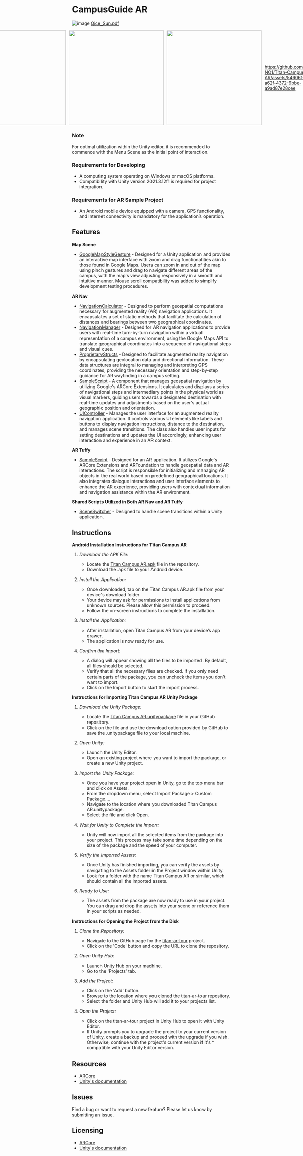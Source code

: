 # CampusGuide AR
![image](https://github.com/HRB-NO1/Titan-Campus-AR/assets/54606160/666f1a97-3d5c-4681-a2b3-ae83225d1253)
[Qice_Sun.pdf](https://github.com/HRB-NO1/Titan-Campus-AR/files/15336720/Qice_Sun.pdf)


<div style="display: flex; flex-direction: row; align-items: center; justify-content: center;">
  <img src="Resource/Screenshot_20231119_192620_Gallery.jpg" width="300" style="margin-right: 10px;"/>
  <img src="Resource/Screenshot_20231119_192639_Gallery.jpg" width="300" style="margin-right: 10px;"/>
  <img src="Resource/Screenshot_20231119_192727_Gallery.jpg" width="300" style="margin-right: 10px;"/>

https://github.com/HRB-NO1/Titan-Campus-AR/assets/54606160/afa9698b-a62f-4372-9bbe-a9ad87e28cee

</div>


### Note
For optimal utilization within the Unity editor, it is recommended to commence with the Menu Scene as the initial point of interaction.

### Requirements for Developing
* A computing system operating on Windows or macOS platforms.
* Compatibility with Unity version 2021.3.12f1 is required for project integration.

### Requirements for AR Sample Project
* An Android mobile device equipped with a camera, GPS functionality, and Internet connectivity is mandatory for the application’s operation.

## Features

**Map Scene**
* [GoogleMapStyleGesture](https://github.com/HRB-NO1/Titan-Campus-AR/blob/main/titan-ar-tour/Assets/Menu%20Related/GoogleMapStyleGesture.cs) - Designed for a Unity application and provides an interactive map interface with zoom and drag functionalities akin to those found in Google Maps. Users can zoom in and out of the   map using pinch gestures and drag to navigate different areas of the campus, with the map's view adjusting responsively in a smooth and intuitive manner. Mouse scroll compatibility was added to simplify development testing procedures.

**AR Nav**
* [NavigationCalculator](https://github.com/HRB-NO1/Titan-Campus-AR/blob/main/titan-ar-tour/Assets/AR%20Nav%20Related/Scripts/NavigationCalculator.cs) - Designed to perform geospatial computations necessary for augmented reality (AR) navigation applications. It encapsulates a set of static methods that facilitate the calculation of distances and bearings between two geographical coordinates.
* [NavigationManager](https://github.com/HRB-NO1/Titan-Campus-AR/blob/main/titan-ar-tour/Assets/AR%20Nav%20Related/Scripts/NavigationManager.cs) - Designed for AR navigation applications to provide users with real-time turn-by-turn navigation within a virtual representation of a campus environment, using the Google Maps API to translate geographical coordinates into a sequence of navigational steps and visual cues.
* [ProprietaryStructs](https://github.com/HRB-NO1/Titan-Campus-AR/blob/main/titan-ar-tour/Assets/AR%20Nav%20Related/Scripts/ProprietaryStructs.cs) - Designed to facilitate augmented reality navigation by encapsulating geolocation data and directional information. These data structures are integral to managing and interpreting GPS coordinates, providing the necessary orientation and step-by-step guidance for AR wayfinding in a campus setting.
* [SampleScript](https://github.com/HRB-NO1/Titan-Campus-AR/blob/main/titan-ar-tour/Assets/AR%20Nav%20Related/Scripts/SampleScript.cs) - A component that manages geospatial navigation by utilizing Google's ARCore Extensions. It calculates and displays a series of navigational steps and intermediary points in the physical world as visual markers, guiding users towards a designated destination with real-time updates and adjustments based on the user's actual geographic position and orientation.
* [UIController](https://github.com/HRB-NO1/Titan-Campus-AR/blob/main/titan-ar-tour/Assets/AR%20Nav%20Related/Scripts/UIController.cs) - Manages the user interface for an augmented reality navigation application. It controls various UI elements like labels and buttons to display navigation instructions, distance to the destination, and manages scene transitions. The class also handles user inputs for setting destinations and updates the UI accordingly, enhancing user interaction and experience in an AR context.

**AR Tuffy**
* [SampleScript](https://github.com/HRB-NO1/Titan-Campus-AR/blob/main/titan-ar-tour/Assets/AR%20Tuffy%20Related/SampleScript.cs) - Designed for an AR application. It utilizes Google's ARCore Extensions and ARFoundation to handle geospatial data and AR interactions. The script is responsible for initializing and managing AR objects in the real world based on predefined geographical locations. It also integrates dialogue interactions and user interface elements to enhance the AR experience, providing users with contextual information and navigation assistance within the AR environment.

**Shared Scripts Utilized in Both AR Nav and AR Tuffy**
* [SceneSwitcher](https://github.com/HRB-NO1/Titan-Campus-AR/blob/main/titan-ar-tour/Assets/AR%20Tuffy%20Related/AR_Fukuoka/Scripts/SceneSwitcher.cs) - Designed to handle scene transitions within a Unity application.

## Instructions

**Android Installation Instructions for Titan Campus AR**
1. *Download the APK File:*
   * Locate the [Titan Campus AR.apk](https://github.com/HRB-NO1/Titan-Campus-AR/blob/main/Titan%20Campus%20AR.apk) file in the repository.
   * Download the .apk file to your Android device.

2. *Install the Application:*
   * Once downloaded, tap on the Titan Campus AR.apk file from your device's download folder
   * Your device may ask for permissions to install applications from unknown sources. Please allow this permission to proceed.
   * Follow the on-screen instructions to complete the installation.
     
3. *Install the Application:*
   * After installation, open Titan Campus AR from your device’s app drawer.
   * The application is now ready for use.


4. *Confirm the Import:*
   * A dialog will appear showing all the files to be imported. By default, all files should be selected.
   * Verify that all the necessary files are checked. If you only need certain parts of the package, you can uncheck the items you don't want to import.
   * Click on the Import button to start the import process.
     
**Instructions for Importing Titan Campus AR Unity Package**
1. *Download the Unity Package:*
   * Locate the [Titan Campus AR.unitypackage](https://github.com/HRB-NO1/Titan-Campus-AR/blob/main/Titan%20Campus%20AR.unitypackage) file in your GitHub repository.
   * Click on the file and use the download option provided by GitHub to save the .unitypackage file to your local machine.

2. *Open Unity:*
   * Launch the Unity Editor.
   * Open an existing project where you want to import the package, or create a new Unity project.

3. *Import the Unity Package:*
   * Once you have your project open in Unity, go to the top menu bar and click on Assets.
   * From the dropdown menu, select Import Package > Custom Package....
   * Navigate to the location where you downloaded Titan Campus AR.unitypackage.
   * Select the file and click Open.

5. *Wait for Unity to Complete the Import:*
   * Unity will now import all the selected items from the package into your project. This process may take some time depending on the size of the package and the speed of your computer.
   
6. *Verify the Imported Assets:*
   * Once Unity has finished importing, you can verify the assets by navigating to the Assets folder in the Project window within Unity.
   * Look for a folder with the name Titan Campus AR or similar, which should contain all the imported assets.

7. *Ready to Use:*
   * The assets from the package are now ready to use in your project. You can drag and drop the assets into your scene or reference them in your scripts as needed.
   
**Instructions for Opening the Project from the Disk**
1. *Clone the Repository:*
   * Navigate to the GitHub page for the [titan-ar-tour](https://github.com/HRB-NO1/Titan-Campus-AR/tree/main/titan-ar-tour) project.
   * Click on the 'Code' button and copy the URL to clone the repository.

2. *Open Unity Hub:*
   * Launch Unity Hub on your machine.
   * Go to the 'Projects' tab.

3. *Add the Project:*
   * Click on the 'Add' button.
   * Browse to the location where you cloned the titan-ar-tour repository.
   * Select the folder and Unity Hub will add it to your projects list.

4. *Open the Project:*
   * Click on the titan-ar-tour project in Unity Hub to open it with Unity Editor.
   * If Unity prompts you to upgrade the project to your current version of Unity, create a backup and proceed with the upgrade if you wish. Otherwise, continue with the project's current version if it's    * compatible with your Unity Editor version.

## Resources

* [ARCore](https://developers.google.com/ar)
* [Unity's documentation](https://docs.unity.com/)

## Issues

Find a bug or want to request a new feature?  Please let us know by submitting an issue.

## Licensing

* [ARCore](https://developers.google.com/ar)
* [Unity's documentation](https://docs.unity.com/)

